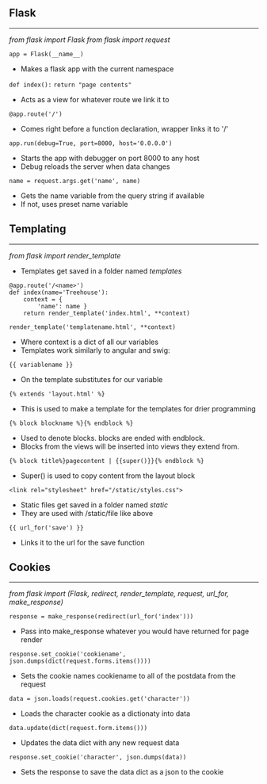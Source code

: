 ## Flask
****
*from flask import Flask*
*from flask import request*

`app = Flask(__name__)`
 - Makes a flask app with the current namespace

`def index():`
  `return "page contents"`
 - Acts as a view for whatever route we link it to

`@app.route('/')`
 - Comes right before a function declaration, wrapper links it to '/'

`app.run(debug=True, port=8000, host='0.0.0.0')`
 - Starts the app with debugger on port 8000 to any host
 - Debug reloads the server when data changes

`name = request.args.get('name', name)`
 - Gets the name variable from the query string if available
 - If not, uses preset name variable


## Templating
****
*from flask import render_template*
 - Templates get saved in a folder named *templates*

```
@app.route('/<name>')
def index(name='Treehouse'):
    context = {
        'name': name }
    return render_template('index.html', **context)
```
`render_template('templatename.html', **context)`
 - Where context is a dict of all our variables
 - Templates work similarly to angular and swig:

`{{ variablename }}`
 - On the template substitutes for our variable

`{% extends 'layout.html' %}`
 - This is used to make a template for the templates for drier programming

`{% block blockname %}{% endblock %}`
 - Used to denote blocks. blocks are ended with endblock.
 - Blocks from the views will be inserted into views they extend from.

`{% block title%}pagecontent | {{super()}}{% endblock %}`
 - Super() is used to copy content from the layout block

`<link rel="stylesheet" href="/static/styles.css">`
 - Static files get saved in a folder named *static*
 - They are used with /static/file like above

`{{ url_for('save') }}`
 - Links it to the url for the save function

## Cookies
****
*from flask import (Flask, redirect, render_template,*
									 *request, url_for, make_response)*

`response = make_response(redirect(url_for('index')))`
 - Pass into make_response whatever you would have returned for page render

`response.set_cookie('cookiename', json.dumps(dict(request.forms.items())))`
 - Sets the cookie names cookiename to all of the postdata from the request

`data = json.loads(request.cookies.get('character'))`
 - Loads the character cookie as a dictionaty into data

`data.update(dict(request.form.items()))`
 - Updates the data dict with any new request data

`response.set_cookie('character', json.dumps(data))`
 - Sets the response to save the data dict as a json to the cookie